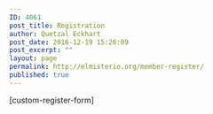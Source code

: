 ```yaml
---
ID: 4061
post_title: Registration
author: Quetzal Eckhart
post_date: 2016-12-19 15:26:09
post_excerpt: ""
layout: page
permalink: http://elmisterio.org/member-register/
published: true
---
```

[custom-register-form]